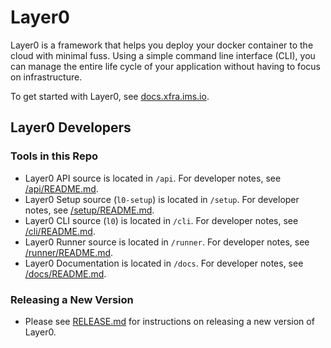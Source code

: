 # Layer0

Layer0 is a framework that helps you deploy your docker container to the cloud with minimal fuss. Using a simple command line interface (CLI), you can manage the entire life cycle of your application without having to focus on infrastructure.

To get started with Layer0, see [docs.xfra.ims.io](http://docs.xfra.ims.io/).

## Layer0 Developers

### Tools in this Repo

* Layer0 API source is located in `/api`. For developer notes, see [/api/README.md](/api/README.md).
* Layer0 Setup source (`l0-setup`) is located in `/setup`. For developer notes, see [/setup/README.md](/setup/README.md).
* Layer0 CLI source (`l0`) is located in `/cli`. For developer notes, see [/cli/README.md](/cli/README.md).
* Layer0 Runner source is located in `/runner`. For developer notes, see [/runner/README.md](/runner/README.md).
* Layer0 Documentation is located in `/docs`. For developer notes, see [/docs/README.md](/docs/README.md).

### Releasing a New Version

* Please see [RELEASE.md](RELEASE.md) for instructions on releasing a new version of Layer0.
